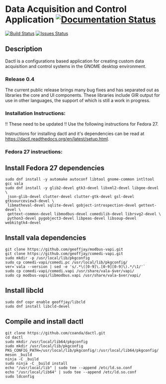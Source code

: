 # Data Acquisition and Control Application [![Documentation Status](https://readthedocs.org/projects/dactl/badge/?version=latest)](https://readthedocs.org/projects/dactl/?badge=latest)
[![Build Status](https://travis-ci.org/coanda/dactl.svg)](https://travis-ci.org/coanda/dactl)
[![Issues Status](https://badge.waffle.io/coanda/dactl.png?label=ready&title=Ready)](https://waffle.io/coanda/dactl)

## Description

Dactl is a configurations based application for creating custom data acquisition
and control systems in the GNOME desktop environment.

### Release 0.4

The current public release brings many bug fixes and has separated out as
libraries the core and UI components. These libraries include GIR output for use
in other languages, the support of which is still a work in progress.

### Installation Instructions:

!! These need to be updated !! Use the following instructions for Fedora 27.

Instructions for installing dactl and it's dependencies can be read at
https://dactl.readthedocs.org/en/latest/setup.html.

### Fedora 27 instructions:

## Install Fedora 27 dependencies

```
sudo dnf install -y automake autoconf libtool gnome-common intltool gcc vala
sudo dnf install -y glib2-devel gtk3-devel libxml2-devel libgee-devel \
 json-glib-devel clutter-devel clutter-gtk-devel gsl-devel gtksourceview3-devel \
 libmatheval-devel sqlite-devel gobject-introspection-devel gettext-devel \
 gettext-common-devel libmodbus-devel comedilib-devel librsvg2-devel \
 python3-devel pygobject3-devel libpeas-devel libsoup-devel webkitgtk4-devel
```

## Install vala dependencies

```
git clone https://github.com/geoffjay/modbus-vapi.git
git clone https://github.com/geoffjay/comedi-vapi.git
sudo mkdir -p /usr/local/lib/pkgconfig
sudo cp comedi-vapi/comedi.pc /usr/local/lib/pkgconfig/
ver=`vala --version | sed -e 's/.*\([0-9]\.[0-9][0-9]\).*/\1/'`
sudo cp comedi-vapi/comedi.vapi /usr/share/vala-$ver/vapi/
sudo cp modbus-vapi/libmodbus.vapi /usr/share/vala-$ver/vapi/
```

## Install libcld

```
sudo dnf copr enable geoffjay/libcld
sudo dnf install libcld-devel
```

## Compile and install dactl

```
git clone https://github.com/coanda/dactl.git
cd dactl
sudo mkdir /usr/local/lib64/pkgconfig
sudo mkdir /usr/local/lib/pkgconfig
PKG_CONFIG_PATH=/usr/local/lib/pkgconfig/:/usr/local/lib64/pkgconfig/
meson _build
ninja -C _build
sudo ninja -C _build install
echo "/usr/local/lib" | sudo tee --append /etc/ld.so.conf
echo "/usr/local/lib64" | sudo tee --append /etc/ld.so.conf
sudo ldconfig
```
